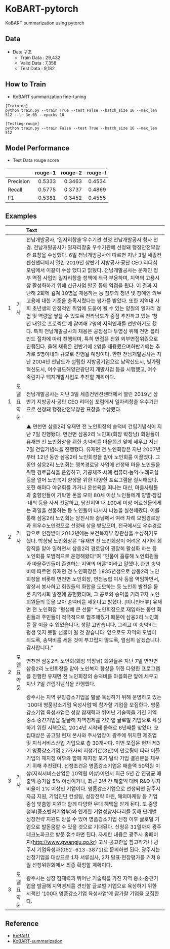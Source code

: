 # KoBART-pytorch
KoBART summarization using pytorch

## Data
- Data 구조
    - Train Data : 29,432
    - Valid Data : 7,358
    - Test Data : 9,182
 
## How to Train
- KoBART summarization fine-tuning
```
[Training]
python train.py --train True --test False --batch_size 16 --max_len 512 --lr 3e-05 --epochs 10

[Testing-rouge]
python train.py --train False --test True --batch_size 16 --max_len 512
```

## Model Performance
- Test Data rouge score
 
| | rouge-1 |rouge-2|rouge-l|
|-------|--------:|--------:|--------:|
| Precision| 0.5333 | 0.3463|0.4534|
| Recall| 0.5775| 0.3737|0.4869|
| F1| 0.5381| 0.3452|0.4555|

## Examples
| ||Text|
|-------|:--------|:--------|
|1|기사|전남개발공사, ‘일자리창출’우수기관 선정 전남개발공사 청사 전경. 전남개발공사가 일자리창출 우수기관에 선정돼 행정안전부장관 표창을 수상했다. 6일 전남개방공사에 따르면 지난 3일 세종컨벤션센터에서 열린 2019년 상반기 지방공사·공단 CEO 리더십 포럼에서 이같이 수상 했다고 밝혔다. 전남개발공사는 문재인 정부 역점 사업인 일자리창출 정책에 적극 부응하며, 지역의 고용시장 활성화하기 위해 신규사업 발굴 등에 역점을 뒀다. 이 결과 지난해 2회에 걸쳐 10명을 채용하는 등 정부의 청년 및 장애인 의무고용에 대한 기준을 충족시켰다는 평가를 받았다. 또한 지역내 사회 초년생의 안정적인 취업에 도움이 될 수 있는 양질의 일자리 경험 및 역량을 쌓을 수 있도록 전라남도가 중점 추진하고 있는 ‘청년 내일로 프로젝트’에 참여해 7명의 지역인재를 선발하기도 했다. 특히 전남개발공사의 채용은 공정성과 투명성 위해 전면 블라인드 절차에 따라 진행되며, 특히 면접은 전원 외부면접위원으로 진행된다. 올해 채용은 전반기에 2명을 채용했으며하반기에는 추가로 5명이내의 규모로 진행될 예정이다. 한편 전남개발공사는 지난 2004년 전남도가 설립한 지방공기업으로 남악신도시, 빛가람 혁신도시, 여수경도해양관광단지 개발사업 등을 시행했고, 여수 죽림지구 택지개발사업도 추진할 계획이다.|
|1|모델요약문|전남개발공사는 지난 3일 세종컨벤션센터에서 열린 2019년 상반기 지방공사·공단 CEO 리더십 포럼에서 일자리창출 우수기관으로 선정돼 행정안전부장관 표창을 수상했다.|
|2|기사|▲ 면천면 삼웅2리 유재면 전 노인회장의 송덕비 건립기념식이 지난 7일 진행됐다. 면천면 삼웅2리 노인회(회장 박창남) 회원들이 유재면 전 노인회장을 위한 송덕비를 마을회관 앞에 세우고 지난 7일 건립기념식을 진행했다. 유재면 전 노인회장은 지난 2007년부터 12년 동안 삼웅2리 노인회장을 맡아 노인회를 이끌었다. 그동안 삼웅2리 노인회는 행복경로당 사업에 선정돼 마을 노인들을 위한 경로급식을 운영하고, 기공체조·서예·컴퓨터·농악·노래교실 등을 열어 노인복지 향상을 위한 다양한 프로그램을 실시해왔다. 또한 해마다 야유회를 가거나 온천욕을 떠나는 대신, 마을사람들과 출향인들이 기탁한 돈을 모아 80세 이상 노인들에게 양말·장갑·내의 등을 사서 전달하고, 당진지역 내 100세 이상 어르신들에게는 과일을 선물하는 등 노인들이 나서서 나눔을 실천해왔다. 이를 통해 삼웅2리 노인회는 당진시와 충남에서 여러 차례 모범경로당과 최우수노인정으로 선정돼 상을 받았으며, 전국에서도 우수경로당으로 인정받아 2012년에는 보건복지부 장관상을 수상하기도 했다. 박창남 노인회장은 “유재면 전 노인회장이 어려운 시기에 회장직을 맡아 일하면서 삼웅2리 경로당이 굉장히 활성화 하는 등 노인회를 모범적으로 운영해왔다”며 “인품이 훌륭해 노인회원들과 마을주민들이 존경하는 지역의 어른”이라고 말했다. 한편 송덕비에 따르면 유재면 전 노인회장은 1935년생으로 삼웅2리 노인회장을 비롯해 면천면 노인회장, 면천농협 이사 등을 역임하면서, 앞장서 봉사하고 회원들의 화합을 도모하는 등 노인회 발전은 물론 지역사회 발전에 공헌했다며, 그 공로와 숭덕을 기리고자 노인회원들의 뜻을 모아 송덕비를 세운다고 밝혔다. [미니인터뷰] 유재면 전 노인회장 “평생에 큰 선물” “노인회장으로 재임하는 동안 회원들과 주민들이 적극적으로 협조해줬기 때문에 삼웅2리 노인회를 잘 이끌 수 있었습니다. 정말 고맙습니다. 그리고 이 송덕비는 평생 잊지 못할 선물이 될 것 같습니다. 앞으로도 지역의 모범이 되도록, 송덕비를 세운 것이 부끄럽지 않도록, 열심히 살겠습니다. 감사합니다.”|
|2|모델요약문|면천면 삼웅2리 노인회(회장 박창남) 회원들은 지난 7일 면천면 삼웅2리 노인회장을 맡아 노인복지 향상을 위한 다양한 프로그램을 진행한 유재면 전 노인회장의 송덕비를 마을회관 앞에 세우고 지난 7일 건립기념식을 진행했다.|
|3|기사|광주시는 지역 유망강소기업을 발굴·육성하기 위해 운영하고 있는 ‘100대 명품강소기업 육성사업’에 참가할 기업을 모집한다. 명품강소기업 육성사업은 성장 잠재력과 뛰어난 기술력을 가진 지역 중소·중견기업을 발굴해 지역경제를 견인할 글로벌 기업으로 육성하기 위한 시책으로, 2014년 시작돼 올해로 6년째를 맞았다. 모집대상은 공고일 현재 본사와 주사업장이 광주에 위치한 제조업 및 지식서비스산업 기업으로 총 30개사다. 이번 모집은 현재 제3기 명품강소기업 27개사의 지정기간(3년)이 만료됨에 따라 이들 기업의 재지정 여부와 함께 재지정 포기·탈락 기업 결원분을 채우기 위해 추진됐다. 선정조건은 명품강소기업은 매출액 50억원 이상(지식서비스산업은 10억원 이상)이면서 최근 5년 간 연평균 매출액 증가율 5% 이상이거나, 최근 3년 간 매출액 대비 R&D 투자 비율이 1% 이상인 기업이다. 명품강소기업으로 선정되면 광주시 자금 지원, 기업진단 컨설팅, 성장전략 마련, 해외마케팅 등 기업중심 맞춤형 지원과 함께 다양한 우대 혜택을 받게 된다. 또 중앙정부(중소벤처기업부)와 연계한 기업성장사다리를 통해 단계별 성장전략 지원도 받을 수 있어 명품강소기업 선정 이후 글로벌 기업으로 발돋움할 수 있을 것으로 기대된다. 신청은 31일까지 광주테크노파크로 방문 접수하면 된다. 자세한 내용은 광주시 홈페이지(http://www.gwangju.go.kr) 고시·공고란을 참고하거나 광주시 기업육성과(062-613-3871)로 문의하면 된다. 광주시는 신청기업을 대상으로 1차 서류심사, 2차 발표·현장평가를 거쳐 8월 선정위원회에서 최종 확정할 계획이다.|
|3|모델요약문|광주시는 성장 잠재력과 뛰어난 기술력을 가진 지역 중소·중견기업을 발굴해 지역경제를 견인할 글로벌 기업으로 육성하기 위한 시책인 '100대 명품강소기업 육성사업'에 참가할 기업을 모집한다.|

## Reference
- [KoBART](https://github.com/SKT-AI/KoBART)
- [KoBART-summarization](https://github.com/seujung/KoBART-summarization)

